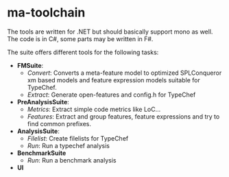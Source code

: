 # ma-toolchain

The tools are written for .NET but should basically support mono as well. The code is in C#, some parts may be written in F#.

The suite offers different tools for the following tasks:

* **FMSuite**:
    * *Convert*: Converts a meta-feature model to optimized SPLConqueror xm based models and feature expression models suitable for TypeChef.
    * *Extract*: Generate open-features and config.h for TypeChef
* **PreAnalysisSuite**:
    * *Metrics*: Extract simple code metrics like LoC...
    * *Features*: Extract and group features, feature expressions and try to find common prefixes.
* **AnalysisSuite**:
    * *Filelist*: Create filelists for TypeChef
    * *Run*: Run a typechef analysis
* **BenchmarkSuite**
    * *Run*: Run a benchmark analysis
* **UI**
